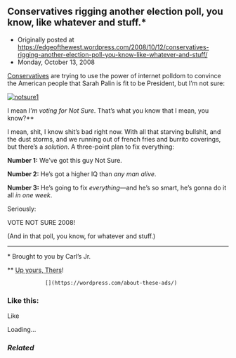 ## Conservatives rigging another election poll, you know, like whatever and stuff.*

 * Originally posted at https://edgeofthewest.wordpress.com/2008/10/12/conservatives-rigging-another-election-poll-you-know-like-whatever-and-stuff/
 * Monday, October 13, 2008

[Conservatives](http://www.patterico.com/2008/10/12/pbs-poll-on-palins-qualifications/) are trying to use the power of internet polldom to convince the American people that Sarah Palin is fit to be President, but I’m not sure:

[![notsure1](https://edgeofthewest.files.wordpress.com/2008/10/notsure1.jpg?w=300&h=182 "notsure1")](https://edgeofthewest.files.wordpress.com/2008/10/notsure1.jpg)

I mean _I’m voting for Not Sure_.  That’s what you know that I mean, you know?\*\*

I mean, shit, I know shit’s bad right now.  With all that starving bullshit, and the dust storms, and we running out of french fries and burrito coverings, but there’s a _solution_.  A three-point plan to fix everything:

**Number 1:** We’ve got this guy Not Sure.

**Number 2:** He’s got a higher IQ than _any man alive_.

**Number 3:** He’s going to fix _everything_—and he’s so smart, he’s gonna do it all _in one week_.

Seriously:


VOTE NOT SURE 2008!

(And in that poll, you know, for whatever and stuff.)

* * *
\*
Brought to you by Carl’s Jr.

\*\*
[Up yours, Thers](http://whiskeyfire.typepad.com/whiskey\_fire/2008/10/hypothesis-evid.html)!

		

			

				[](https://wordpress.com/about-these-ads/)
				

					
				

			

		

### Like this:

Like

 
Loading...

[]()

### _Related_

